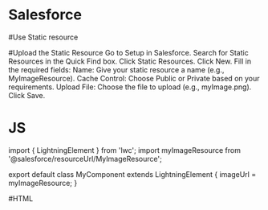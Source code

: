 # Salesforce

#Use Static resource 

#Upload the Static Resource
Go to Setup in Salesforce.
Search for Static Resources in the Quick Find box.
Click Static Resources.
Click New.
Fill in the required fields:
Name: Give your static resource a name (e.g., MyImageResource).
Cache Control: Choose Public or Private based on your requirements.
Upload File: Choose the file to upload (e.g., myImage.png).
Click Save.

# JS
import { LightningElement } from 'lwc';
import myImageResource from '@salesforce/resourceUrl/MyImageResource';

export default class MyComponent extends LightningElement {
    imageUrl = myImageResource;
}


#HTML
<template>
    <img src={imageUrl} alt="My Image" />
</template>
